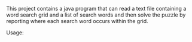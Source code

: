 This project contains a java program that can read a text file containing a word search grid and a list of search words and then solve the puzzle by reporting where each search word occurs within the grid.

Usage:

